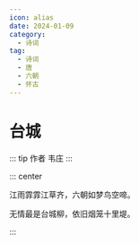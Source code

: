 ```yaml
---
icon: alias
date: 2024-01-09
category:
  - 诗词
tag:
  - 诗词
  - 唐
  - 六朝
  - 怀古
---
```


# 台城

<!-- more -->

::: tip 作者
韦庄
:::



::: center

江雨霏霏江草齐，六朝如梦鸟空啼。

无情最是台城柳，依旧烟笼十里堤。

:::